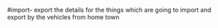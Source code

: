 #import- export
the details for the things which are going to import and export by the vehicles from home town
